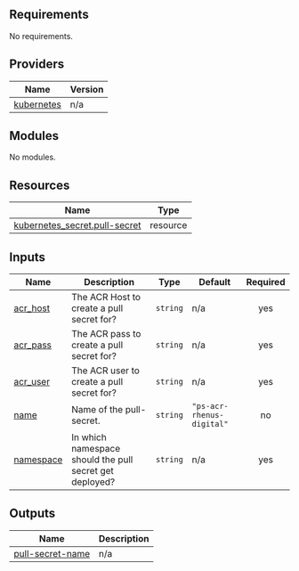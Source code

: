 <!-- BEGIN_TF_DOCS -->
## Requirements

No requirements.

## Providers

| Name | Version |
|------|---------|
| <a name="provider_kubernetes"></a> [kubernetes](#provider\_kubernetes) | n/a |

## Modules

No modules.

## Resources

| Name | Type |
|------|------|
| [kubernetes_secret.pull-secret](https://registry.terraform.io/providers/hashicorp/kubernetes/latest/docs/resources/secret) | resource |

## Inputs

| Name | Description | Type | Default | Required |
|------|-------------|------|---------|:--------:|
| <a name="input_acr_host"></a> [acr\_host](#input\_acr\_host) | The ACR Host to create a pull secret for? | `string` | n/a | yes |
| <a name="input_acr_pass"></a> [acr\_pass](#input\_acr\_pass) | The ACR pass to create a pull secret for? | `string` | n/a | yes |
| <a name="input_acr_user"></a> [acr\_user](#input\_acr\_user) | The ACR user to create a pull secret for? | `string` | n/a | yes |
| <a name="input_name"></a> [name](#input\_name) | Name of the pull-secret. | `string` | `"ps-acr-rhenus-digital"` | no |
| <a name="input_namespace"></a> [namespace](#input\_namespace) | In which namespace should the pull secret get deployed? | `string` | n/a | yes |

## Outputs

| Name | Description |
|------|-------------|
| <a name="output_pull-secret-name"></a> [pull-secret-name](#output\_pull-secret-name) | n/a |
<!-- END_TF_DOCS -->